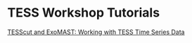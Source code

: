 # TESS Workshop Tutorials

[TESScut and ExoMAST: Working with TESS Time Series Data](tesscut/TESScut_Tutorial.ipynb)
